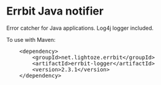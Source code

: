 Errbit Java notifier
===========

Error catcher for Java applications. Log4j logger included.

To use with Maven:
<pre>
    &lt;dependency&gt;
        &lt;groupId&gt;net.lightoze.errbit&lt;/groupId&gt;
        &lt;artifactId&gt;errbit-logger&lt;/artifactId&gt;
        &lt;version&gt;2.3.1&lt;/version&gt;
    &lt;/dependency&gt;
</pre>
